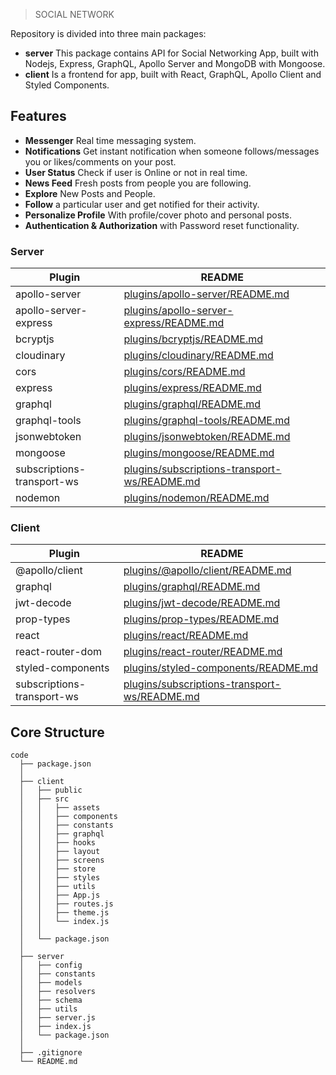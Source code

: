 > SOCIAL NETWORK 

Repository is divided into three main packages:

- **server** This package contains API for Social Networking App, built with Nodejs, Express, GraphQL, Apollo Server and MongoDB with Mongoose.
- **client** Is a frontend for app, built with React, GraphQL, Apollo Client and Styled Components.

## Features

- **Messenger** Real time messaging system.
- **Notifications** Get instant notification when someone follows/messages you or likes/comments on your post.
- **User Status** Check if user is Online or not in real time.
- **News Feed** Fresh posts from people you are following.
- **Explore** New Posts and People.
- **Follow** a particular user and get notified for their activity.
- **Personalize Profile** With profile/cover photo and personal posts.
- **Authentication & Authorization** with Password reset functionality.

### Server

| Plugin | README |
| ------ | ------ |
| apollo-server | [plugins/apollo-server/README.md](https://github.com/apollographql/apollo-server/blob/main/packages/apollo-server/README.md) |
| apollo-server-express | [plugins/apollo-server-express/README.md](https://github.com/apollographql/apollo-server/blob/main/packages/apollo-server-express/README.md) |
| bcryptjs | [plugins/bcryptjs/README.md](https://github.com/dcodeIO/bcrypt.js/blob/master/README.md) |
| cloudinary | [plugins/cloudinary/README.md](https://github.com/cloudinary/cloudinary_npm/blob/master/README.md) |
| cors | [plugins/cors/README.md](https://github.com/expressjs/cors/blob/master/README.md)|
| express | [plugins/express/README.md](https://github.com/expressjs/express/blob/master/Readme.md) |
| graphql | [plugins/graphql/README.md](https://github.com/graphql/graphql-js/blob/main/README.md)|
| graphql-tools | [plugins/graphql-tools/README.md](https://github.com/ardatan/graphql-tools/blob/master/README.md)|
| jsonwebtoken | [plugins/jsonwebtoken/README.md](https://github.com/auth0/node-jsonwebtoken/blob/master/README.md) |
| mongoose | [plugins/mongoose/README.md](https://github.com/Automattic/mongoose/blob/master/README.md) |
| subscriptions-transport-ws | [plugins/subscriptions-transport-ws/README.md](https://github.com/apollographql/subscriptions-transport-ws/blob/master/README.md) |
| nodemon | [plugins/nodemon/README.md](https://github.com/remy/nodemon/blob/master/README.md) |

### Client

| Plugin | README |
| ------ | ------ |
| @apollo/client | [plugins/@apollo/client/README.md](https://github.com/apollographql/apollo-client/blob/main/README.md) |
| graphql | [plugins/graphql/README.md](https://github.com/graphql/graphql-js/blob/main/README.md)|
| jwt-decode | [plugins/jwt-decode/README.md](https://github.com/auth0/jwt-decode/blob/master/README.md) |
| prop-types | [plugins/prop-types/README.md](https://github.com/facebook/prop-types/blob/master/README.md) |
| react | [plugins/react/README.md](https://github.com/facebook/react/blob/master/README.md) |
| react-router-dom | [plugins/react-router/README.md](https://github.com/ReactTraining/react-router/blob/master/README.md) |
| styled-components | [plugins/styled-components/README.md](https://github.com/styled-components/styled-components/blob/main/README.md)|
| subscriptions-transport-ws | [plugins/subscriptions-transport-ws/README.md](https://github.com/apollographql/subscriptions-transport-ws/blob/master/README.md) |

## Core Structure
    code
      ├── package.json
      │
      ├── client
      │   ├── public
      │   ├── src
      │   │   ├── assets
      │   │   ├── components
      │   │   ├── constants
      │   │   ├── graphql
      │   │   ├── hooks
      │   │   ├── layout
      │   │   ├── screens
      │   │   ├── store
      │   │   ├── styles
      │   │   ├── utils
      │   │   ├── App.js
      │   │   ├── routes.js
      │   │   ├── theme.js
      │   │   └── index.js
      │   │
      │   └── package.json
      │
      ├── server 
      │   ├── config
      │   ├── constants
      │   ├── models
      │   ├── resolvers
      │   ├── schema
      │   ├── utils
      │   ├── server.js
      │   ├── index.js
      │   └── package.json
      │
      ├── .gitignore
      └── README.md